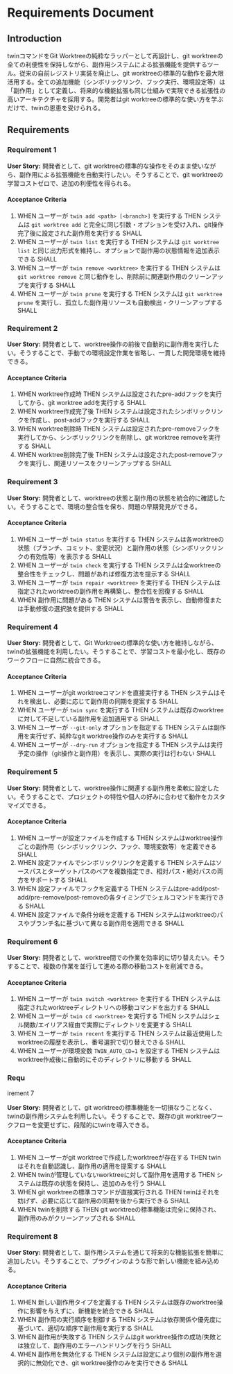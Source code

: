 # Requirements Document

## Introduction

twinコマンドをGit Worktreeの純粋なラッパーとして再設計し、git worktreeの全ての利便性を保持しながら、副作用システムによる拡張機能を提供するツール。従来の自前レジストリ実装を廃止し、git worktreeの標準的な動作を最大限活用する。全ての追加機能（シンボリックリンク、フック実行、環境設定等）は「副作用」として定義し、将来的な機能拡張も同じ仕組みで実現できる拡張性の高いアーキテクチャを採用する。開発者はgit worktreeの標準的な使い方を学ぶだけで、twinの恩恵を受けられる。

## Requirements

### Requirement 1

**User Story:** 開発者として、git worktreeの標準的な操作をそのまま使いながら、副作用による拡張機能を自動実行したい。そうすることで、git worktreeの学習コストゼロで、追加の利便性を得られる。

#### Acceptance Criteria

1. WHEN ユーザーが `twin add <path> [<branch>]` を実行する THEN システムは `git worktree add` と完全に同じ引数・オプションを受け入れ、git操作完了後に設定された副作用を実行する SHALL
2. WHEN ユーザーが `twin list` を実行する THEN システムは `git worktree list` と同じ出力形式を維持し、オプションで副作用の状態情報を追加表示できる SHALL
3. WHEN ユーザーが `twin remove <worktree>` を実行する THEN システムは `git worktree remove` と同じ動作をし、削除前に関連副作用のクリーンアップを実行する SHALL
4. WHEN ユーザーが `twin prune` を実行する THEN システムは `git worktree prune` を実行し、孤立した副作用リソースも自動検出・クリーンアップする SHALL

### Requirement 2

**User Story:** 開発者として、worktree操作の前後で自動的に副作用を実行したい。そうすることで、手動での環境設定作業を省略し、一貫した開発環境を維持できる。

#### Acceptance Criteria

1. WHEN worktree作成時 THEN システムは設定されたpre-addフックを実行してから、git worktree addを実行する SHALL
2. WHEN worktree作成完了後 THEN システムは設定されたシンボリックリンクを作成し、post-addフックを実行する SHALL
3. WHEN worktree削除時 THEN システムは設定されたpre-removeフックを実行してから、シンボリックリンクを削除し、git worktree removeを実行する SHALL
4. WHEN worktree削除完了後 THEN システムは設定されたpost-removeフックを実行し、関連リソースをクリーンアップする SHALL

### Requirement 3

**User Story:** 開発者として、worktreeの状態と副作用の状態を統合的に確認したい。そうすることで、環境の整合性を保ち、問題の早期発見ができる。

#### Acceptance Criteria

1. WHEN ユーザーが `twin status` を実行する THEN システムは各worktreeの状態（ブランチ、コミット、変更状況）と副作用の状態（シンボリックリンクの有効性等）を表示する SHALL
2. WHEN ユーザーが `twin check` を実行する THEN システムは全worktreeの整合性をチェックし、問題があれば修復方法を提示する SHALL
3. WHEN ユーザーが `twin repair <worktree>` を実行する THEN システムは指定されたworktreeの副作用を再構築し、整合性を回復する SHALL
4. WHEN 副作用に問題がある THEN システムは警告を表示し、自動修復または手動修復の選択肢を提供する SHALL

### Requirement 4

**User Story:** 開発者として、Git Worktreeの標準的な使い方を維持しながら、twinの拡張機能を利用したい。そうすることで、学習コストを最小化し、既存のワークフローに自然に統合できる。

#### Acceptance Criteria

1. WHEN ユーザーがgit worktreeコマンドを直接実行する THEN システムはそれを検出し、必要に応じて副作用の同期を提案する SHALL
2. WHEN ユーザーが `twin sync` を実行する THEN システムは既存のworktreeに対して不足している副作用を追加適用する SHALL
3. WHEN ユーザーが `--git-only` オプションを指定する THEN システムは副作用を実行せず、純粋なgit worktree操作のみを実行する SHALL
4. WHEN ユーザーが `--dry-run` オプションを指定する THEN システムは実行予定の操作（git操作と副作用）を表示し、実際の実行は行わない SHALL

### Requirement 5

**User Story:** 開発者として、worktree操作に関連する副作用を柔軟に設定したい。そうすることで、プロジェクトの特性や個人の好みに合わせて動作をカスタマイズできる。

#### Acceptance Criteria

1. WHEN ユーザーが設定ファイルを作成する THEN システムはworktree操作ごとの副作用（シンボリックリンク、フック、環境変数等）を定義できる SHALL
2. WHEN 設定ファイルでシンボリックリンクを定義する THEN システムはソースパスとターゲットパスのペアを複数指定でき、相対パス・絶対パスの両方をサポートする SHALL
3. WHEN 設定ファイルでフックを定義する THEN システムはpre-add/post-add/pre-remove/post-removeの各タイミングでシェルコマンドを実行できる SHALL
4. WHEN 設定ファイルで条件分岐を定義する THEN システムはworktreeのパスやブランチ名に基づいて異なる副作用を適用できる SHALL

### Requirement 6

**User Story:** 開発者として、worktree間での作業を効率的に切り替えたい。そうすることで、複数の作業を並行して進める際の移動コストを削減できる。

#### Acceptance Criteria

1. WHEN ユーザーが `twin switch <worktree>` を実行する THEN システムは指定されたworktreeディレクトリへの移動コマンドを出力する SHALL
2. WHEN ユーザーが `twin cd <worktree>` を実行する THEN システムはシェル関数/エイリアス経由で実際にディレクトリを変更する SHALL
3. WHEN ユーザーが `twin recent` を実行する THEN システムは最近使用したworktreeの履歴を表示し、番号選択で切り替えできる SHALL
4. WHEN ユーザーが環境変数 `TWIN_AUTO_CD=1` を設定する THEN システムはworktree作成後に自動的にそのディレクトリに移動する SHALL
### Requ
irement 7

**User Story:** 開発者として、git worktreeの標準機能を一切損なうことなく、twinの副作用システムを利用したい。そうすることで、既存のgit worktreeワークフローを変更せずに、段階的にtwinを導入できる。

#### Acceptance Criteria

1. WHEN ユーザーがgit worktreeで作成したworktreeが存在する THEN twinはそれを自動認識し、副作用の適用を提案する SHALL
2. WHEN twinが管理していないworktreeに対して副作用を適用する THEN システムは既存の状態を保持し、追加のみを行う SHALL
3. WHEN git worktreeの標準コマンドが直接実行される THEN twinはそれを妨げず、必要に応じて副作用の同期を後から実行できる SHALL
4. WHEN twinを削除する THEN git worktreeの標準機能は完全に保持され、副作用のみがクリーンアップされる SHALL

### Requirement 8

**User Story:** 開発者として、副作用システムを通じて将来的な機能拡張を簡単に追加したい。そうすることで、プラグインのような形で新しい機能を組み込める。

#### Acceptance Criteria

1. WHEN 新しい副作用タイプを定義する THEN システムは既存のworktree操作に影響を与えずに、新機能を統合できる SHALL
2. WHEN 副作用の実行順序を制御する THEN システムは依存関係や優先度に基づいて、適切な順序で副作用を実行する SHALL
3. WHEN 副作用が失敗する THEN システムはgit worktree操作の成功/失敗とは独立して、副作用のエラーハンドリングを行う SHALL
4. WHEN 副作用を無効化する THEN システムは設定により個別の副作用を選択的に無効化でき、git worktree操作のみを実行できる SHALL